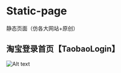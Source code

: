 # Static-page
静态页面（仿各大网站+原创）
## 淘宝登录首页【TaobaoLogin】
![Alt text](https://github.com/C-XingM/Static-page/blob/master/TaobaoLogin/%E6%B7%98%E5%AE%9D%E7%99%BB%E5%BD%95%E9%A6%96%E9%A1%B5.png)
